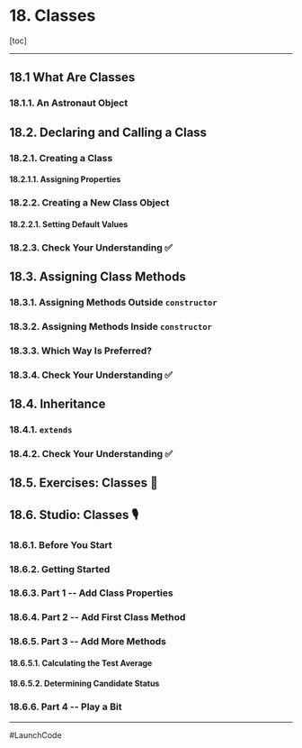 # 18. Classes

[toc]

---

## 18.1 What Are Classes

### 18.1.1. An Astronaut Object

## 18.2. Declaring and Calling a Class

### 18.2.1. Creating a Class

#### 18.2.1.1. Assigning Properties

### 18.2.2. Creating a New Class Object

#### 18.2.2.1. Setting Default Values

### 18.2.3. Check Your Understanding :white_check_mark:

## 18.3. Assigning Class Methods

### 18.3.1. Assigning Methods Outside `constructor`

### 18.3.2. Assigning Methods Inside `constructor`

### 18.3.3. Which Way Is Preferred?

### 18.3.4. Check Your Understanding :white_check_mark:

## 18.4. Inheritance

### 18.4.1. `extends`

### 18.4.2. Check Your Understanding :white_check_mark:

## 18.5. Exercises: Classes :runner:

## 18.6. Studio: Classes :studio_microphone:

### 18.6.1. Before You Start

### 18.6.2. Getting Started

### 18.6.3. Part 1 -- Add Class Properties

### 18.6.4. Part 2 -- Add First Class Method

### 18.6.5. Part 3 -- Add More Methods

#### 18.6.5.1. Calculating the Test Average

#### 18.6.5.2. Determining Candidate Status

### 18.6.6. Part 4 -- Play a Bit



---

#LaunchCode

